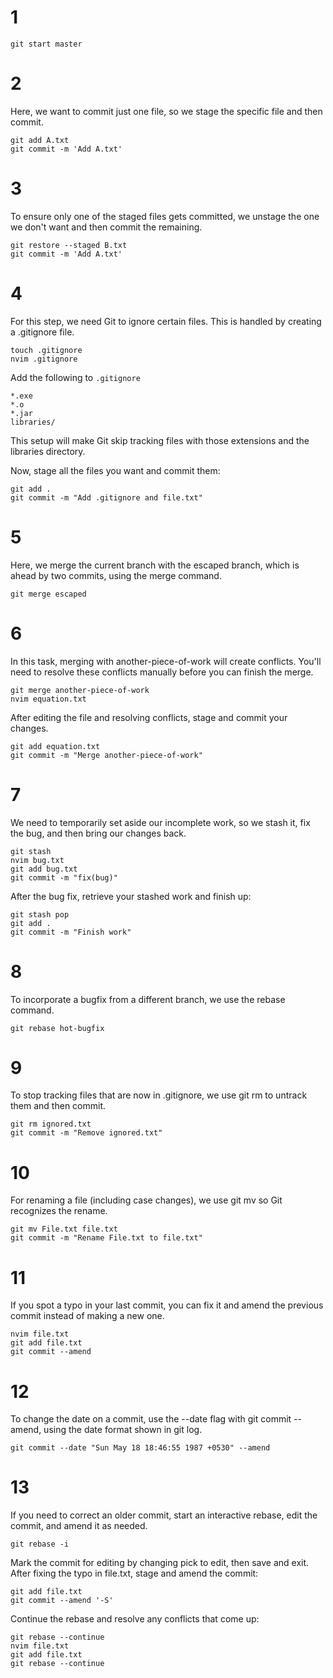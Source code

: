 # 1

```
git start master
```

# 2
Here, we want to commit just one file, so we stage the specific file and then commit.

```
git add A.txt
git commit -m 'Add A.txt'
```

# 3

To ensure only one of the staged files gets committed, we unstage the one we don't want and then commit the remaining.
```
git restore --staged B.txt
git commit -m 'Add A.txt'
```

# 4

For this step, we need Git to ignore certain files. This is handled by creating a .gitignore file.
```
touch .gitignore
nvim .gitignore
```

Add the following to `.gitignore`

```
*.exe
*.o
*.jar
libraries/
```
This setup will make Git skip tracking files with those extensions and the libraries directory.

Now, stage all the files you want and commit them:
```
git add .
git commit -m "Add .gitignore and file.txt"
```

# 5

Here, we merge the current branch with the escaped branch, which is ahead by two commits, using the merge command.

```
git merge escaped
```

# 6

In this task, merging with another-piece-of-work will create conflicts. You'll need to resolve these conflicts manually before you can finish the merge.
```
git merge another-piece-of-work
nvim equation.txt
```

After editing the file and resolving conflicts, stage and commit your changes.

```
git add equation.txt
git commit -m "Merge another-piece-of-work"
```

# 7

We need to temporarily set aside our incomplete work, so we stash it, fix the bug, and then bring our changes back.
```
git stash
nvim bug.txt
git add bug.txt
git commit -m "fix(bug)"
```

After the bug fix, retrieve your stashed work and finish up:

```
git stash pop
git add .
git commit -m "Finish work"
```

# 8

To incorporate a bugfix from a different branch, we use the rebase command.

```
git rebase hot-bugfix
```

# 9

To stop tracking files that are now in .gitignore, we use git rm to untrack them and then commit.
 

```
git rm ignored.txt
git commit -m "Remove ignored.txt"
```

# 10

For renaming a file (including case changes), we use git mv so Git recognizes the rename.

```
git mv File.txt file.txt
git commit -m "Rename File.txt to file.txt"
```

# 11

If you spot a typo in your last commit, you can fix it and amend the previous commit instead of making a new one.

```
nvim file.txt
git add file.txt
git commit --amend
```

# 12

To change the date on a commit, use the --date flag with git commit --amend, using the date format shown in git log.

```
git commit --date "Sun May 18 18:46:55 1987 +0530" --amend
```

# 13

If you need to correct an older commit, start an interactive rebase, edit the commit, and amend it as needed.

```
git rebase -i
```

Mark the commit for editing by changing pick to edit, then save and exit.
After fixing the typo in file.txt, stage and amend the commit:

```
git add file.txt
git commit --amend '-S'
```

Continue the rebase and resolve any conflicts that come up:

```
git rebase --continue
nvim file.txt
git add file.txt
git rebase --continue
```
